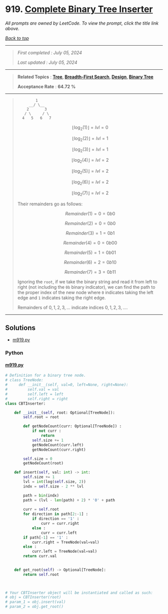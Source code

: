 # 919. [Complete Binary Tree Inserter](<https://leetcode.com/problems/complete-binary-tree-inserter>)

*All prompts are owned by LeetCode. To view the prompt, click the title link above.*

*[Back to top](<../README.md>)*

------

> *First completed : July 05, 2024*
>
> *Last updated : July 05, 2024*

------

> **Related Topics** : **[Tree](<by_topic/Tree.md>), [Breadth-First Search](<by_topic/Breadth-First Search.md>), [Design](<by_topic/Design.md>), [Binary Tree](<by_topic/Binary Tree.md>)**
>
> **Acceptance Rate** : **64.72 %**

------

> 
> 
> ```
>         1
>      __/ \__
>     2       3
>    / \     / \
>   4   5   6   7
> ```
> 
> $$\left \lfloor{\log_{2}(1)}\right \rfloor = lvl = 0$$
> 
> $$\left \lfloor{\log_{2}(2)}\right \rfloor = lvl = 1$$
> 
> $$\left \lfloor{\log_{2}(3)}\right \rfloor = lvl = 1$$
> 
> $$\left \lfloor{\log_{2}(4)}\right \rfloor = lvl = 2$$
> 
> $$\left \lfloor{\log_{2}(5)}\right \rfloor = lvl = 2$$
> 
> $$\left \lfloor{\log_{2}(6)}\right \rfloor = lvl = 2$$
> 
> $$\left \lfloor{\log_{2}(7)}\right \rfloor = lvl = 2$$
> 
> 
> Their remainders go as follows:
> 
> $$Remainder(1) = 0 = 0b0$$
> 
> $$Remainder(2) = 0 = 0b0$$
> 
> $$Remainder(3) = 1 = 0b1$$
> 
> $$Remainder(4) = 0 = 0b00$$
> 
> $$Remainder(5) = 1 = 0b01$$
> 
> $$Remainder(6) = 2 = 0b10$$
> 
> $$Remainder(7) = 3 = 0b11$$
> 
> 
> Ignoring the `root`, if we take the binary string and read it from 
> left to right (not including the `0b` binary indicator), we can 
> find the path to the proper index of the new node where `0` indicates
> taking the left edge and `1` indicates taking the right edge. 
> 
> Remainders of $0, 1, 2, 3, \ldots$ indicate indices $0, 1, 2, 3, \ldots$.

------

## Solutions

- [m919.py](<../my-submissions/m919.py>)
### Python
#### [m919.py](<../my-submissions/m919.py>)
```Python
# Definition for a binary tree node.
# class TreeNode:
#     def __init__(self, val=0, left=None, right=None):
#         self.val = val
#         self.left = left
#         self.right = right
class CBTInserter:

    def __init__(self, root: Optional[TreeNode]):
        self.root = root

        def getNodeCount(curr: Optional[TreeNode]) :
            if not curr :
                return
            self.size += 1
            getNodeCount(curr.left)
            getNodeCount(curr.right)

        self.size = 0
        getNodeCount(root)

    def insert(self, val: int) -> int:
        self.size += 1
        lvl = int(log(self.size, 2))
        indx = self.size - 2 ** lvl

        path = bin(indx)
        path = (lvl - len(path) + 2) * '0' + path
        
        curr = self.root
        for direction in path[2:-1] :
            if direction == '1' :
                curr = curr.right
            else :
                curr = curr.left
        if path[-1] == '1' :
            curr.right = TreeNode(val=val)
        else :
            curr.left = TreeNode(val=val)
        return curr.val
        

    def get_root(self) -> Optional[TreeNode]:
        return self.root
        


# Your CBTInserter object will be instantiated and called as such:
# obj = CBTInserter(root)
# param_1 = obj.insert(val)
# param_2 = obj.get_root()
```

